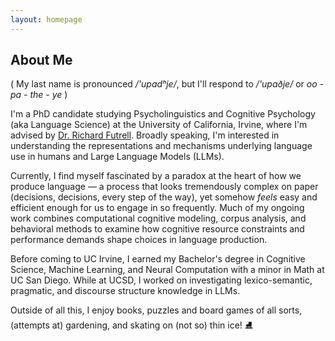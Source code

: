 ```yaml
---
layout: homepage
---
```


## About Me

( My last name is pronounced  */'upadʰje/*, but I'll respond to */'upaðje/* or *oo - pa - the - ye* ) 

I'm a PhD candidate studying Psycholinguistics and Cognitive Psychology (aka Language Science) at the University of California, Irvine, where I'm advised by [Dr. Richard Futrell](https://www.socsci.uci.edu/~rfutrell/). Broadly speaking, I'm interested in understanding the representations and mechanisms underlying language use in humans and Large Language Models (LLMs). 

Currently, I find myself fascinated by a paradox at the heart of how we produce language — a process that looks tremendously complex on paper (decisions, decisions, every step of the way), yet somehow *feels* easy and efficient enough for us to engage in so frequently. Much of my ongoing work combines computational cognitive modeling, corpus analysis, and behavioral methods to examine how cognitive resource constraints and performance demands shape choices in language production. 

Before coming to UC Irvine, I earned my Bachelor's degree in Cognitive Science, Machine Learning, and Neural Computation with a minor in Math at UC San Diego. While at UCSD, I worked on investigating lexico-semantic, pragmatic, and discourse structure knowledge in LLMs. 

Outside of all this, I enjoy books, puzzles and board games of all sorts, (attempts at) gardening, and skating on (not so) thin ice! ⛸️
